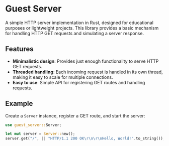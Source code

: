 # Guest Server

A simple HTTP server implementation in Rust, designed for educational purposes or lightweight projects. This library provides a basic mechanism for handling HTTP GET requests and simulating a server response.

## Features

- **Minimalistic design**: Provides just enough functionality to serve HTTP GET requests.
- **Threaded handling**: Each incoming request is handled in its own thread, making it easy to scale for multiple connections.
- **Easy to use**: Simple API for registering GET routes and handling requests.

## Example

Create a `Server` instance, register a GET route, and start the server:

```rust
use guest_server::Server;

let mut server = Server::new();
server.get("/", || "HTTP/1.1 200 OK\r\n\r\nHello, World!".to_string());

